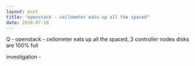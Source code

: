 ```yaml
---
layout: post
title: "openstack - ceilometer eats up all the spaced"
date: 2018-07-10
---
```

Q - openstack - ceilometer eats up all the spaced, 3 controller nodes disks are 100% full  

investigation -   
